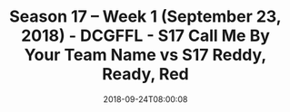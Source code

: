 ---
title: Season 17 – Week 1 (September 23, 2018) - DCGFFL - S17 Call Me By Your Team
  Name vs S17 Reddy, Ready, Red
teams-score:
- team: _teams/s17-columbia-blue.md
  score:
- team: _teams/s17-red.md
  score: 22
mvp: TBD
game-ball: TBD
sportsperson: TBD
season: 17
week: 1
date: '2018-09-24T08:00:08'
pageid: season-17-week-1-september-23-2018-6690-vs-6704
---